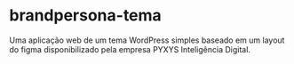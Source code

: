 # brandpersona-tema
Uma aplicação web de um tema WordPress simples baseado em um layout do figma disponibilizado pela empresa PYXYS Inteligência Digital.
